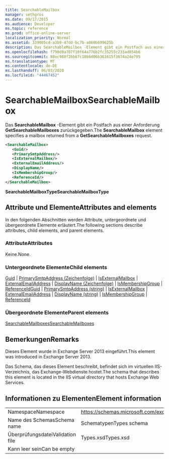 ```yaml
---
title: SearchableMailbox
manager: sethgros
ms.date: 09/17/2015
ms.audience: Developer
ms.topic: reference
ms.prod: office-online-server
localization_priority: Normal
ms.assetid: 339005cd-a3b9-47dd-bc7b-a860b699625b
description: Das SearchableMailbox -Element gibt ein Postfach aus einer Anforderung GetSearchableMailboxes zurückgegeben.
ms.openlocfilehash: f790d9a707f10f64a776b2fc35255c233ad854b6
ms.sourcegitcommit: 88ec988f2bb67c1866d06b361615f3674a24e795
ms.translationtype: MT
ms.contentlocale: de-DE
ms.lasthandoff: 06/03/2020
ms.locfileid: "44467452"
---
```

# <a name="searchablemailbox"></a><span data-ttu-id="ad186-103">SearchableMailbox</span><span class="sxs-lookup"><span data-stu-id="ad186-103">SearchableMailbox</span></span>

<span data-ttu-id="ad186-104">Das **SearchableMailbox** -Element gibt ein Postfach aus einer Anforderung **GetSearchableMailboxes** zurückgegeben.</span><span class="sxs-lookup"><span data-stu-id="ad186-104">The **SearchableMailbox** element specifies a mailbox returned from a **GetSearchableMailboxes** request.</span></span> 
  
```XML
<SearchableMailbox>
   <Guid/>
   <PrimarySmtpAddress/>
   <IsExternalMailbox/>
   <ExternalEmailAddress/>
   <DisplayName/>
   <IsMembershipGroup/>
   <ReferenceId/>
</SearchableMailbox>
```

 <span data-ttu-id="ad186-105">**SearchableMailboxType**</span><span class="sxs-lookup"><span data-stu-id="ad186-105">**SearchableMailboxType**</span></span>
## <a name="attributes-and-elements"></a><span data-ttu-id="ad186-106">Attribute und Elemente</span><span class="sxs-lookup"><span data-stu-id="ad186-106">Attributes and elements</span></span>

<span data-ttu-id="ad186-107">In den folgenden Abschnitten werden Attribute, untergeordnete und übergeordnete Elemente erläutert.</span><span class="sxs-lookup"><span data-stu-id="ad186-107">The following sections describe attributes, child elements, and parent elements.</span></span>
  
### <a name="attributes"></a><span data-ttu-id="ad186-108">Attribute</span><span class="sxs-lookup"><span data-stu-id="ad186-108">Attributes</span></span>

<span data-ttu-id="ad186-109">Keine.</span><span class="sxs-lookup"><span data-stu-id="ad186-109">None.</span></span>
  
### <a name="child-elements"></a><span data-ttu-id="ad186-110">Untergeordnete Elemente</span><span class="sxs-lookup"><span data-stu-id="ad186-110">Child elements</span></span>

<span data-ttu-id="ad186-111">[Guid](guid-ex15websvcsotherref.md) | [PrimarySmtpAddress (Zeichenfolge)](primarysmtpaddress-string.md) | [IsExternalMailbox](isexternalmailbox.md) | [ExternalEmailAddress](externalemailaddress.md) | [DisplayName (Zeichenfolge)](displayname-string.md) | [IsMembershipGroup](ismembershipgroup.md) | [ReferenceId](referenceid.md)</span><span class="sxs-lookup"><span data-stu-id="ad186-111">[Guid](guid-ex15websvcsotherref.md) | [PrimarySmtpAddress (string)](primarysmtpaddress-string.md) | [IsExternalMailbox](isexternalmailbox.md) | [ExternalEmailAddress](externalemailaddress.md) | [DisplayName (string)](displayname-string.md) | [IsMembershipGroup](ismembershipgroup.md) | [ReferenceId](referenceid.md)</span></span>
  
### <a name="parent-elements"></a><span data-ttu-id="ad186-112">Übergeordnete Elemente</span><span class="sxs-lookup"><span data-stu-id="ad186-112">Parent elements</span></span>

[<span data-ttu-id="ad186-113">SearchableMailboxes</span><span class="sxs-lookup"><span data-stu-id="ad186-113">SearchableMailboxes</span></span>](searchablemailboxes.md)
  
## <a name="remarks"></a><span data-ttu-id="ad186-114">Bemerkungen</span><span class="sxs-lookup"><span data-stu-id="ad186-114">Remarks</span></span>

<span data-ttu-id="ad186-115">Dieses Element wurde in Exchange Server 2013 eingeführt.</span><span class="sxs-lookup"><span data-stu-id="ad186-115">This element was introduced in Exchange Server 2013.</span></span>
  
<span data-ttu-id="ad186-116">Das Schema, das dieses Element beschreibt, befindet sich im virtuellen IIS-Verzeichnis, das Exchange-Webdienste hostet.</span><span class="sxs-lookup"><span data-stu-id="ad186-116">The schema that describes this element is located in the IIS virtual directory that hosts Exchange Web Services.</span></span>
  
## <a name="element-information"></a><span data-ttu-id="ad186-117">Informationen zu Elementen</span><span class="sxs-lookup"><span data-stu-id="ad186-117">Element information</span></span>

|||
|:-----|:-----|
|<span data-ttu-id="ad186-118">Namespace</span><span class="sxs-lookup"><span data-stu-id="ad186-118">Namespace</span></span>  <br/> |https://schemas.microsoft.com/exchange/services/2006/types  <br/> |
|<span data-ttu-id="ad186-119">Name des Schemas</span><span class="sxs-lookup"><span data-stu-id="ad186-119">Schema name</span></span>  <br/> |<span data-ttu-id="ad186-120">Schematypen</span><span class="sxs-lookup"><span data-stu-id="ad186-120">Types schema</span></span>  <br/> |
|<span data-ttu-id="ad186-121">Überprüfungsdatei</span><span class="sxs-lookup"><span data-stu-id="ad186-121">Validation file</span></span>  <br/> |<span data-ttu-id="ad186-122">Types.xsd</span><span class="sxs-lookup"><span data-stu-id="ad186-122">Types.xsd</span></span>  <br/> |
|<span data-ttu-id="ad186-123">Kann leer sein</span><span class="sxs-lookup"><span data-stu-id="ad186-123">Can be empty</span></span>  <br/> ||
   

